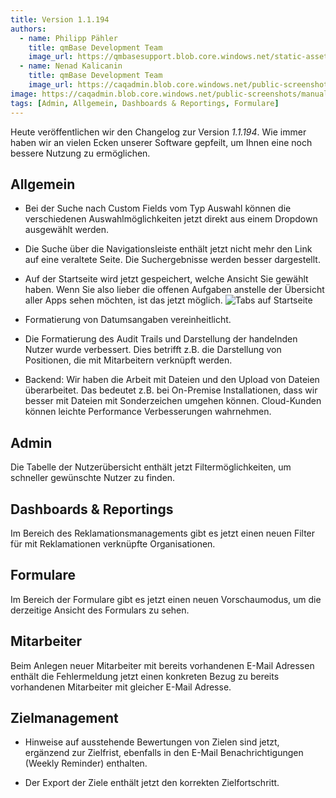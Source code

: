 ```yaml
---
title: Version 1.1.194
authors:
  - name: Philipp Pähler
    title: qmBase Development Team
    image_url: https://qmbasesupport.blob.core.windows.net/static-assets/img/persons/paehler_round.png
  - name: Nenad Kalicanin
    title: qmBase Development Team
    image_url: https://caqadmin.blob.core.windows.net/public-screenshots/manual-screenshots/nenad-profilePicture.jpg
image: https://caqadmin.blob.core.windows.net/public-screenshots/manual-screenshots/Screenshot2023-08-16Startpage_tabs.png
tags: [Admin, Allgemein, Dashboards & Reportings, Formulare]
---
```


Heute veröffentlichen wir den Changelog zur Version _1.1.194_. Wie immer haben wir an vielen Ecken unserer Software gepfeilt, um Ihnen eine noch bessere Nutzung zu ermöglichen.

<!--truncate-->

## Allgemein

- Bei der Suche nach Custom Fields vom Typ Auswahl können die verschiedenen Auswahlmöglichkeiten jetzt direkt aus einem Dropdown ausgewählt werden.

- Die Suche über die Navigationsleiste enthält jetzt nicht mehr den Link auf eine veraltete Seite. Die Suchergebnisse werden besser dargestellt.

- Auf der Startseite wird jetzt gespeichert, welche Ansicht Sie gewählt haben. Wenn Sie also lieber die offenen Aufgaben anstelle der Übersicht aller Apps sehen möchten, ist das jetzt möglich.
  ![Tabs auf Startseite](https://caqadmin.blob.core.windows.net/public-screenshots/manual-screenshots/Screenshot2023-08-16Startpage_tabs.png)

- Formatierung von Datumsangaben vereinheitlicht.

- Die Formatierung des Audit Trails und Darstellung der handelnden Nutzer wurde verbessert. Dies betrifft z.B. die Darstellung von Positionen, die mit Mitarbeitern verknüpft werden.

- Backend: Wir haben die Arbeit mit Dateien und den Upload von Dateien überarbeitet. Das bedeutet z.B. bei On-Premise Installationen, dass wir besser mit Dateien mit Sonderzeichen umgehen können.
  Cloud-Kunden können leichte Performance Verbesserungen wahrnehmen.

## Admin

Die Tabelle der Nutzerübersicht enthält jetzt Filtermöglichkeiten, um schneller gewünschte Nutzer zu finden.

## Dashboards & Reportings

Im Bereich des Reklamationsmanagements gibt es jetzt einen neuen Filter für mit Reklamationen verknüpfte Organisationen.

## Formulare

Im Bereich der Formulare gibt es jetzt einen neuen Vorschaumodus, um die derzeitige Ansicht des Formulars zu sehen.

## Mitarbeiter

Beim Anlegen neuer Mitarbeiter mit bereits vorhandenen E-Mail Adressen enthält die Fehlermeldung jetzt einen konkreten Bezug zu bereits vorhandenen Mitarbeiter mit gleicher E-Mail Adresse.

## Zielmanagement

- Hinweise auf ausstehende Bewertungen von Zielen sind jetzt, ergänzend zur Zielfrist, ebenfalls in den E-Mail Benachrichtigungen (Weekly Reminder) enthalten.

- Der Export der Ziele enthält jetzt den korrekten Zielfortschritt.

